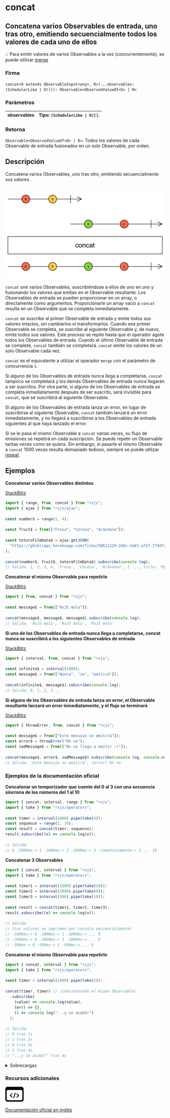# concat

## Concatena varios Observables de entrada, uno tras otro, emitiendo secuencialmente todos los valores de cada uno de ellos

💡 Para emitir valores de varios Observables a la vez (concurrentemente), se puede utilizar [merge](../../../operators/combination/merge/)

### Firma

`concat<O extends ObservableInput<any>, R>(...observables: (SchedulerLike | O)[]): Observable<ObservedValueOf<O> | R>`

### Parámetros

| observables | Tipo: `(SchedulerLike \| O)[]`. |
| ----------- | ------------------------------- |

### Retorna

`Observable<ObservedValueOf<O> | R>`: Todos los valores de cada Observable de entrada fusionados en un solo Observable, por orden.

## Descripción

Concatena varios Observables, uno tras otro, emitiendo secuencialmente sus valores.

![Diagrama de canicas del operador concat](assets/images/marble-diagrams/join-creation/concat.png)

`concat` une varios Observables, suscribiéndose a ellos de uno en uno y fusionando los valores que emitan en el Observable resultante. Los Observables de entrada se pueden proporcionar en un array, o directamente como argumentos. Proporcionarle un array vacío a `concat` resulta en un Observable que se completa inmediatamente.

`concat` se suscribe al primer Observable de entrada y emite todos sus valores intactos, sin cambiarlos ni transformarlos. Cuando ese primer Observable se completa, se suscribe al siguiente Observable y, de nuevo, emite todos sus valores. Este proceso se repite hasta que el operador agote todos los Observables de entrada. Cuando el último Observable de entrada se complete, `concat` también se completará. `concat` emite los valores de un solo Observable cada vez.

`concat` es el equivalente a utilizar el operador `merge` con el parámetro de concurrencia `1`.

Si alguno de los Observables de entrada nunca llega a completarse, `concat` tampoco se completará y los demás Observables de entrada nunca llegarán a ser suscritos. Por otra parte, si alguno de los Observables de entrada se completa inmediatamente después de ser suscrito, será invisible para `concat`, que se suscribirá al siguiente Observable.

Si alguno de los Observables de entrada lanza un error, en lugar de suscribirse al siguiente Observable, `concat` también lanzará un error inmediatamente, y no llegará a suscribirse a los Observables de entrada siguientes al que haya lanzado el error.

Si se le pasa el mismo Observable a `concat` varias veces, su flujo de emisiones se repetirá en cada suscripción. Se puede repetir un Observable tantas veces como se quiera. Sin embargo, si pasarle el mismo Observable a `concat` 1000 veces resulta demasiado tedioso, siempre se puede utilizar [repeat](../../../operators/utility/repeat/).

## Ejemplos

**Concatenar varios Observables distintos**

[StackBlitz](https://stackblitz.com/edit/docu-rxjs-concat?file=index.ts)

```javascript
import { range, from, concat } from "rxjs";
import { ajax } from "rxjs/ajax";

const number$ = range(1, 4);

const fruit$ = from(["Fresa", "Cereza", "Arándano"]);

const totoroFilmData$ = ajax.getJSON(
  "https://ghibliapi.herokuapp.com/films/58611129-2dbc-4a81-a72f-77ddfc1b1b49"
);

concat(number$, fruit$, totoroFilmData$).subscribe(console.log);
// Salida: 1, 2, 3, 4, 'Fresa', 'Cereza', 'Arándano', { ..., title: 'My Neighbor Totoro', description: 'Two sisters move to the country...', ...}
```

**Concatenar el mismo Observable para repetirlo**

[StackBlitz](https://stackblitz.com/edit/docu-rxjs-concat-2?file=index.ts)

```javascript
import { from, concat } from "rxjs";

const message$ = from(["RxJS mola"]);

concat(message$, message$, message$).subscribe(console.log);
// Salida: 'RxJS mola', 'RxJS mola', 'RxJS mola'
```

**Si uno de los Observables de entrada nunca llega a completarse, concat nunca se suscribirá a los siguientes Observables de entrada**

[StackBlitz](https://stackblitz.com/edit/docu-rxjs-concat-3?file=index.ts)

```javascript
import { interval, from, concat } from "rxjs";

const infinite$ = interval(1000);
const message$ = from(["Nunca", "se", "emitirá"]);

concat(infinite$, message$).subscribe(console.log);
// Salida: 0, 1, 2, 3...
```

**Si alguno de los Observables de entrada lanza un error, el Observable resultante lanzará un error inmediatamente, y el flujo se terminará**

[StackBlitz](https://stackblitz.com/edit/docu-rxjs-concat-4?file=index.ts)

```javascript
import { throwError, from, concat } from "rxjs";

const message$ = from(["Este mensaje se emitirá"]);
const error$ = throwError("Oh no");
const sadMessage$ = from(["No se llega a emitir :("]);

concat(message$, error$, sadMessage$).subscribe(console.log, console.error);
// Salida: 'Este mensaje se emitirá', (error) Oh no
```

### Ejemplos de la documentación oficial

**Concatenar un temporizador que cuente del 0 al 3 con una secuencia síncrona de los números del 1 al 10**

```javascript
import { concat, interval, range } from "rxjs";
import { take } from "rxjs/operators";

const timer = interval(1000).pipe(take(4));
const sequence = range(1, 10);
const result = concat(timer, sequence);
result.subscribe((x) => console.log(x));

// Salida:
// 0 -1000ms-> 1 -1000ms-> 2 -1000ms-> 3 -inmediatamente-> 1 ... 10
```

**Concatenar 3 Observables**

```javascript
import { concat, interval } from "rxjs";
import { take } from "rxjs/operators";

const timer1 = interval(1000).pipe(take(10));
const timer2 = interval(2000).pipe(take(6));
const timer3 = interval(500).pipe(take(10));

const result = concat(timer1, timer2, timer3);
result.subscribe((x) => console.log(x));

// Salida:
// (Los valores se imprimen por consola secuencialmente)
// -1000ms-> 0 -1000ms-> 1 -1000ms-> ... 9
// -2000ms-> 0 -2000ms-> 1 -2000ms-> ... 5
// -500ms-> 0 -500ms-> 1 -500ms-> ... 9
```

**Concatenar el mismo Observable para repetirlo**

```javascript
import { concat, interval } from "rxjs";
import { take } from "rxjs/operators";

const timer = interval(1000).pipe(take(2));

concat(timer, timer) // ¡Concatenando el mismo Observable!
  .subscribe(
    (value) => console.log(value),
    (err) => {},
    () => console.log("...y se acabó!")
  );

// Salida:
// 0 tras 1s
// 1 tras 2s
// 0 tras 3s
// 1 tras 4s
// "...y se acabó!" tras 4s
```

<details>

<summary>Sobrecargas</summary>

#### Firma

`concat(v1: O1, scheduler: SchedulerLike): Observable<ObservedValueOf<O1>>`

#### Parámetros

#### Retorna

`Observable<ObservedValueOf<O1>>`

#### Firma

`concat(v1: O1, v2: O2, scheduler: SchedulerLike): Observable<ObservedValueOf<O1> | ObservedValueOf<O2>>`

#### Parámetros

#### Retorna

`Observable<ObservedValueOf<O1> | ObservedValueOf<O2>>`

#### Firma

`concat(v1: O1, v2: O2, v3: O3, scheduler: SchedulerLike): Observable<ObservedValueOf<O1> | ObservedValueOf<O2> | ObservedValueOf<O3>>`

#### Parámetros

#### Retorna

`Observable<ObservedValueOf<O1> | ObservedValueOf<O2> | ObservedValueOf<O3>>`

#### Firma

`concat(v1: O1, v2: O2, v3: O3, v4: O4, scheduler: SchedulerLike): Observable<ObservedValueOf<O1> | ObservedValueOf<O2> | ObservedValueOf<O3> | ObservedValueOf<O4>>`

#### Parámetros

#### Retorna

`Observable<ObservedValueOf<O1> | ObservedValueOf<O2> | ObservedValueOf<O3> | ObservedValueOf<O4>>`

#### Firma

`concat(v1: O1, v2: O2, v3: O3, v4: O4, v5: O5, scheduler: SchedulerLike): Observable<ObservedValueOf<O1> | ObservedValueOf<O2> | ObservedValueOf<O3> | ObservedValueOf<O4> | ObservedValueOf<O5>>`

#### Parámetros

#### Retorna

`Observable<ObservedValueOf<O1> | ObservedValueOf<O2> | ObservedValueOf<O3> | ObservedValueOf<O4> | ObservedValueOf<O5>>`

#### Firma

`concat(v1: O1, v2: O2, v3: O3, v4: O4, v5: O5, v6: O6, scheduler: SchedulerLike): Observable<ObservedValueOf<O1> | ObservedValueOf<O2> | ObservedValueOf<O3> | ObservedValueOf<O4> | ObservedValueOf<O5> | ObservedValueOf<O6>>`

#### Parámetros

#### Retorna

`Observable<ObservedValueOf<O1> | ObservedValueOf<O2> | ObservedValueOf<O3> | ObservedValueOf<O4> | ObservedValueOf<O5> | ObservedValueOf<O6>>`

#### Firma

`concat(v1: O1): Observable<ObservedValueOf<O1>>`

#### Parámetros

#### Retorna

`Observable<ObservedValueOf<O1>>`

#### Firma

`concat(v1: O1, v2: O2): Observable<ObservedValueOf<O1> | ObservedValueOf<O2>>`

#### Parámetros

#### Retorna

`Observable<ObservedValueOf<O1> | ObservedValueOf<O2>>`

#### Firma

`concat(v1: O1, v2: O2, v3: O3): Observable<ObservedValueOf<O1> | ObservedValueOf<O2> | ObservedValueOf<O3>>`

#### Parámetros

#### Retorna

`Observable<ObservedValueOf<O1> | ObservedValueOf<O2> | ObservedValueOf<O3>>`

#### Firma

`concat(v1: O1, v2: O2, v3: O3, v4: O4): Observable<ObservedValueOf<O1> | ObservedValueOf<O2> | ObservedValueOf<O3> | ObservedValueOf<O4>>`

#### Parámetros

#### Retorna

`Observable<ObservedValueOf<O1> | ObservedValueOf<O2> | ObservedValueOf<O3> | ObservedValueOf<O4>>`

#### Firma

`concat(v1: O1, v2: O2, v3: O3, v4: O4, v5: O5): Observable<ObservedValueOf<O1> | ObservedValueOf<O2> | ObservedValueOf<O3> | ObservedValueOf<O4> | ObservedValueOf<O5>>`

#### Parámetros

#### Retorna

`Observable<ObservedValueOf<O1> | ObservedValueOf<O2> | ObservedValueOf<O3> | ObservedValueOf<O4> | ObservedValueOf<O5>>`

#### Firma

`concat(v1: O1, v2: O2, v3: O3, v4: O4, v5: O5, v6: O6): Observable<ObservedValueOf<O1> | ObservedValueOf<O2> | ObservedValueOf<O3> | ObservedValueOf<O4> | ObservedValueOf<O5> | ObservedValueOf<O6>>`

#### Parámetros

#### Retorna

`Observable<ObservedValueOf<O1> | ObservedValueOf<O2> | ObservedValueOf<O3> | ObservedValueOf<O4> | ObservedValueOf<O5> | ObservedValueOf<O6>>`

#### Firma

`concat(...observables: O[]): Observable<ObservedValueOf<O>>`

#### Parámetros

#### Retorna

`Observable<ObservedValueOf<O>>`

#### Firma

`concat(...observables: (SchedulerLike | O)[]): Observable<ObservedValueOf<O>>`

#### Parámetros

#### Retorna

`Observable<ObservedValueOf<O>>`

#### Firma

`concat(...observables: any[]): Observable<R>`

#### Parámetros

#### Retorna

`Observable<R>`

#### Firma

`concat(...observables: any[]): Observable<R>`

#### Parámetros

#### Retorna

`Observable<R>`

</details>

### Recursos adicionales

[![Source code](assets/icons/source-code.png)](https://github.com/ReactiveX/rxjs/blob/master/src/internal/observable/concat.ts)

[Documentación oficial en inglés](https://rxjs.dev/api/index/function/concat)
